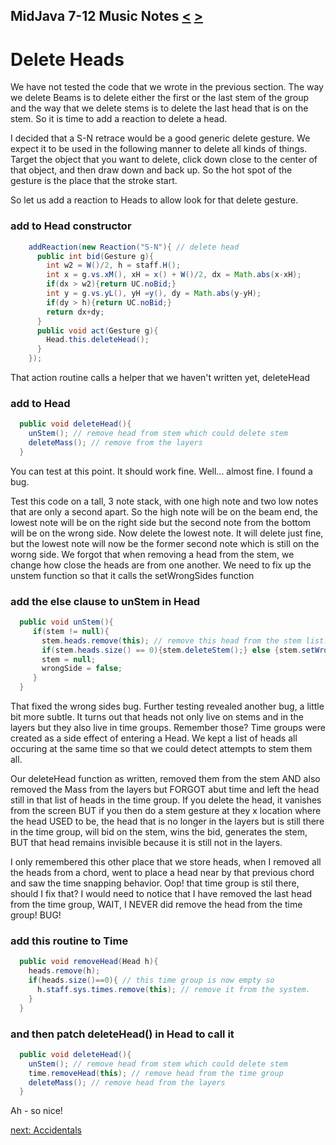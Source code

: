 ## MidJava 7-12 Music Notes [&LT;](MJ0711.md) [&GT;](MJ0713.md)
# Delete Heads
 
We have not tested the code that we wrote in the previous section. The way we delete Beams is to delete either the first or the last stem of the group and the way that we delete stems is to delete the last head that is on the stem. So it is time to add a reaction to delete a head.

I decided that a S-N retrace would be a good generic delete gesture. We expect it to be used in the following manner to delete all kinds of things. Target the object that you want to delete, click down close to the center of that object, and then draw down and back up. So the hot spot of the gesture is the place that the stroke start.

So let us add a reaction to Heads to allow look for that delete gesture.

### add to Head constructor
```java
    addReaction(new Reaction("S-N"){ // delete head
      public int bid(Gesture g){
        int w2 = W()/2, h = staff.H();
        int x = g.vs.xM(), xH = x() + W()/2, dx = Math.abs(x-xH);
        if(dx > w2){return UC.noBid;}
        int y = g.vs.yL(), yH =y(), dy = Math.abs(y-yH);
        if(dy > h){return UC.noBid;}
        return dx+dy;
      }
      public void act(Gesture g){
        Head.this.deleteHead();
      }
    }); 
```

That action routine calls a helper that we haven't written yet, deleteHead

### add to Head
```java
  public void deleteHead(){
    unStem(); // remove head from stem which could delete stem
    deleteMass(); // remove from the layers
  }
```

You can test at this point. It should work fine. Well... almost fine. I found a bug.

Test this code on a tall, 3 note stack, with one high note and two low notes that are only a second apart. So the high note will be on the beam end, the lowest note will be on the right side but the second note from the bottom will be on the wrong side. Now delete the lowest note. It will delete just fine, but the lowest note will now be the former second note which is still on the worng side. We forgot that when removing a head from the stem, we change how close the heads are from one another. We need to fix up the unstem function so that it calls the setWrongSides function

### add the else clause to unStem in Head
```java
  public void unStem(){
     if(stem != null){
       stem.heads.remove(this); // remove this head from the stem list.
       if(stem.heads.size() == 0){stem.deleteStem();} else {stem.setWrongSides();}
       stem = null;
       wrongSide = false;
     }
  }
```

That fixed the wrong sides bug. Further testing revealed another bug, a little bit more subtle. It turns out that heads not only live on stems and in the layers but they also live in time groups. Remember those? Time groups were created as a side effect of entering a Head. We kept a list of heads all occuring at the same time so that we could detect attempts to stem them all.

Our deleteHead function as written, removed them from the stem AND also removed the Mass from the layers but FORGOT abut time and left the head still in that list of heads in the time group. If you delete the head, it vanishes from the screen BUT if you then do a stem gesture at they x location where the head USED to be, the head that is no longer in the layers but is still there in the time group, will bid on the stem, wins the bid, generates the stem, BUT that head remains invisible because it is still not in the layers.

I only remembered this other place that we store heads, when I removed all the heads from a chord, went to place a head near by that previous chord and saw the time snapping behavior. Oop! that time group is stil there, should I fix that? I would need to notice that I have removed the last head from the time group, WAIT, I NEVER did remove the head from the time group! BUG!

### add this routine to Time
```java
  public void removeHead(Head h){
    heads.remove(h);
    if(heads.size()==0){ // this time group is now empty so
      h.staff.sys.times.remove(this); // remove it from the system.
    }
  }
```
 
### and then patch deleteHead() in Head to call it
```java
  public void deleteHead(){
    unStem(); // remove head from stem which could delete stem
    time.removeHead(this); // remove head from the time group
    deleteMass(); // remove head from the layers
  }
```

Ah - so nice!

[next: Accidentals](MJ0713.md)